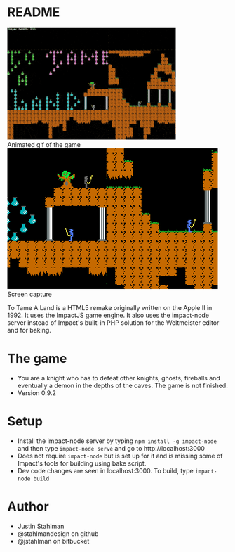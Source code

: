 # README

<img src="./ttal.gif"/>
<figcaption>
Animated gif of the game
</figcaption>

<img src="./ttal.png"/>
<figcaption>
Screen capture
</figcaption>

To Tame A Land is a HTML5 remake originally written on the Apple II in 1992. It uses the ImpactJS game engine. It also uses the impact-node server instead of Impact's built-in PHP solution for the Weltmeister editor and for baking.

# The game


- You are a knight who has to defeat other knights, ghosts, fireballs and eventually a demon in the depths of the caves. The game is not finished.
- Version 0.9.2

# Setup

- Install the impact-node server by typing ```npm install -g impact-node``` and then type ```impact-node serve``` and go to http://localhost:3000
- Does not require ```impact-node``` but is set up for it and is missing some of Impact's tools for building using bake script.
- Dev code changes are seen in localhost:3000. To build, type ```impact-node build```</li>
</ul>

# Author

- Justin Stahlman
- @stahlmandesign on github
- @jstahlman on bitbucket
